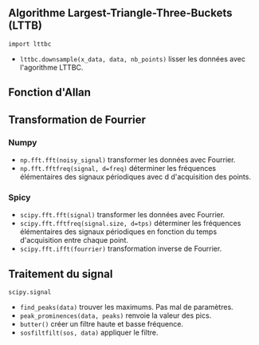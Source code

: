 ## Algorithme Largest-Triangle-Three-Buckets (LTTB)

`import lttbc`

* `lttbc.downsample(x_data, data, nb_points)` lisser les données avec l'agorithme LTTBC.

## Fonction d'Allan

## Transformation de Fourrier

### Numpy

* `np.fft.fft(noisy_signal)` transformer les données avec Fourrier.
* `np.fft.fftfreq(signal, d=freq)` déterminer les fréquences élémentaires des signaux périodiques avec d d'acquisition des points.
### Spicy

* `scipy.fft.fft(signal)` transformer les données avec Fourrier.
* `scipy.fft.fftfreq(signal.size, d=tps)` déterminer les fréquences élémentaires des signaux périodiques en fonction du temps d'acquisition entre chaque point.
* `scipy.fft.ifft(fourrier)` transformation inverse de Fourrier.

## Traitement du signal

`scipy.signal`

* `find_peaks(data)` trouver les maximums. Pas mal de paramètres.
* `peak_prominences(data, peaks)` renvoie la valeur des pics.
* `butter()` créer un filtre haute et basse fréquence. 
* `sosfiltfilt(sos, data)` appliquer le filtre.
